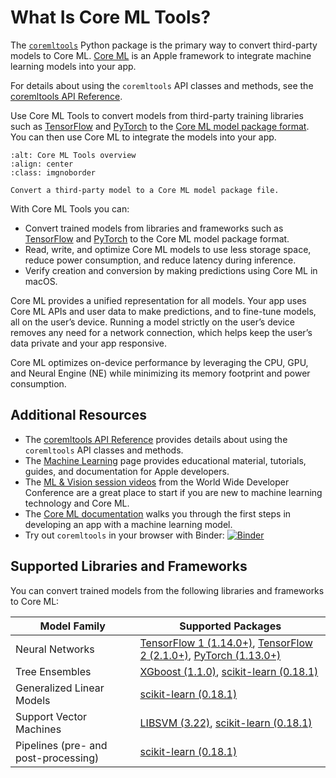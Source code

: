 # What Is Core ML Tools?

The [`coremltools`](https://github.com/apple/coremltools "apple/coremltools") Python package is the primary way to convert third-party models to Core ML. [Core ML](https://developer.apple.com/documentation/coreml "Core ML Framework") is an Apple framework to integrate machine learning models into your app. 

For details about using the `coremltools` API classes and methods, see the [coremltools API Reference](https://apple.github.io/coremltools/index.html).

Use Core ML Tools to convert models from third-party training libraries such as [TensorFlow](https://www.tensorflow.org "TensorFlow") and [PyTorch](https://pytorch.org "PyTorch") to the [Core ML model package format](https://developer.apple.com/documentation/coreml/core_ml_api/updating_a_model_file_to_a_model_package). You can then use Core ML to integrate the models into your app.

```{figure} images/introduction-coremltools.png
:alt: Core ML Tools overview
:align: center
:class: imgnoborder

Convert a third-party model to a Core ML model package file.
```

With Core ML Tools you can:

- Convert trained models from libraries and frameworks such as [TensorFlow](https://www.tensorflow.org "TensorFlow") and [PyTorch](https://pytorch.org "PyTorch") to the Core ML model package format.
- Read, write, and optimize Core ML models to use less storage space, reduce power consumption, and reduce latency during inference.
- Verify creation and conversion by making predictions using Core ML in macOS.

Core ML provides a unified representation for all models. Your app uses Core ML APIs and user data to make predictions, and to fine-tune models, all on the user’s device. Running a model strictly on the user’s device removes any need for a network connection, which helps keep the user’s data private and your app responsive.

Core ML optimizes on-device performance by leveraging the CPU, GPU, and Neural Engine (NE) while minimizing its memory footprint and power consumption.


## Additional Resources

- The [coremltools API Reference](https://apple.github.io/coremltools/index.html) provides details about using the `coremltools` API classes and methods.
- The [Machine Learning](https://developer.apple.com/machine-learning/ "Machine Learning") page provides educational material, tutorials, guides, and documentation for Apple developers.
- The [ML & Vision session videos](https://developer.apple.com/videos/frameworks/machine-learning-and-vision "ML & Vision session videos from the World Wide Developer Conference") from the World Wide Developer Conference are a great place to start if you are new to machine learning technology and Core ML.
- The [Core ML documentation](https://developer.apple.com/documentation/coreml "Core ML documentation") walks you through the first steps in developing an app with a machine learning model.
- Try out `coremltools` in your browser with Binder: [![Binder](https://mybinder.org/badge_logo.svg)](https://mybinder.org/v2/gh/ContinuumIO/coreml-demo/HEAD)


## Supported Libraries and Frameworks

You can convert trained models from the following libraries and frameworks to Core ML:

| Model Family      | Supported Packages |
| ----------- | ----------- |
| Neural Networks      | [TensorFlow 1 (1.14.0+)](https://www.tensorflow.org/versions/r1.15/api_docs/python/tf), [TensorFlow 2 (2.1.0+)](https://www.tensorflow.org), [PyTorch (1.13.0+)](https://pytorch.org) |
| Tree Ensembles   | [XGboost (1.1.0)](https://xgboost.readthedocs.io/en/latest/index.html), [scikit-learn (0.18.1)](https://scikit-learn.org/stable/)        |
| Generalized Linear Models   | [scikit-learn (0.18.1)](https://scikit-learn.org/stable/)        |
| Support Vector Machines   | [LIBSVM (3.22)](https://pypi.org/project/libsvm/), [scikit-learn (0.18.1)](https://scikit-learn.org/stable/)        |
| Pipelines (pre- and post-processing)   | [scikit-learn (0.18.1)](https://scikit-learn.org/stable/)        |




